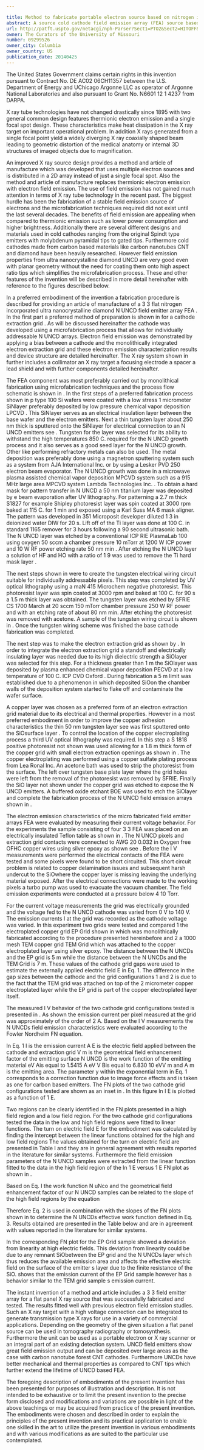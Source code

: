 ```yaml
---

title: Method to fabricate portable electron source based on nitrogen incorporated ultrananocrystalline diamond (N-UNCD)
abstract: A source cold cathode field emission array (FEA) source based on ultra-nanocrystalline diamond (UNCD) field emitters. This system was constructed as an alternative for detection of obscured objects and material. Depending on the geometry of the given situation a flat-panel source can be used in tomography, radiography, or tomosynthesis. Furthermore, the unit can be used as a portable electron or X-ray scanner or an integral part of an existing detection system. UNCD field emitters show great field emission output and can be deposited over large areas as the case with carbon nanotube “forest” (CNT) cathodes. Furthermore, UNCDs have better mechanical and thermal properties as compared to CNT tips which further extend the lifetime of UNCD based FEA.
url: http://patft.uspto.gov/netacgi/nph-Parser?Sect1=PTO2&Sect2=HITOFF&p=1&u=%2Fnetahtml%2FPTO%2Fsearch-adv.htm&r=1&f=G&l=50&d=PALL&S1=09299526&OS=09299526&RS=09299526
owner: The Curators of the University of Missouri
number: 09299526
owner_city: Columbia
owner_country: US
publication_date: 20140425
---
```

The United States Government claims certain rights in this invention pursuant to Contract No. DE AC02 06CH11357 between the U.S. Department of Energy and UChicago Argonne LLC as operator of Argonne National Laboratories and also pursuant to Grant No. N6601 12 1 4237 from DARPA.

X ray tube technologies have not changed drastically since 1895 with two general common design features thermionic electron emission and a single focal spot design. These characteristics make heat dissipation in the X ray target on important operational problem. In addition X rays generated from a single focal point yield a widely diverging X ray coaxially shaped beam leading to geometric distortion of the medical anatomy or internal 3D structures of imaged objects due to magnification.

An improved X ray source design provides a method and article of manufacture which was developed that uses multiple electron sources and is distributed in a 2D array instead of just a single focal spot. Also the method and article of manufacture replaces thermionic electron emission with electron field emission. The use of field emission has not gained much attention in terms of X ray tube technology in the recent past. The biggest hurdle has been the fabrication of a stable field emission source of electrons and the microfabrication techniques required did not exist until the last several decades. The benefits of field emission are appealing when compared to thermionic emission such as lower power consumption and higher brightness. Additionally there are several different designs and materials used in cold cathodes ranging from the original Spindt type emitters with molybdenum pyramidal tips to gated tips. Furthermore cold cathodes made from carbon based materials like carbon nanotubes CNT and diamond have been heavily researched. However field emission properties from ultra nanocrystalline diamond UNCD are very good even with planar geometry without the need for coating them onto high aspect ratio tips which simplifies the microfabrication process. These and other features of the invention will be described in more detail hereinafter with reference to the figures described below.

In a preferred embodiment of the invention a fabrication procedure is described for providing an article of manufacture of a 3 3 flat nitrogen incorporated ultra nanocrystalline diamond N UNCD field emitter array FEA . In the first part a preferred method of preparation is shown in for a cathode extraction grid . As will be discussed hereinafter the cathode was developed using a microfabrication process that allows for individually addressable N UNCD arrays. Electron field emission was demonstrated by applying a bias between a cathode and the monolithically integrated electron extraction grid and these electron emission characterization results and device structure are detailed hereinafter. The X ray system shown in further includes a collimator an X ray target a focusing electrode a spacer a lead shield and with further components detailed hereinafter.

The FEA component was most preferably carried out by monolithical fabrication using microfabrication techniques and the process flow schematic is shown in . In the first steps of a preferred fabrication process shown in p type 100 Si wafers were coated with a low stress 1 micrometer SiNlayer preferably deposited by low pressure chemical vapor deposition LPCVD . This SiNlayer serves as an electrical insulation layer between the base wafer and the electron emitters. Next a thin tungsten layer about 250 nm thick is sputtered onto the SiNlayer for electrical connection to an N UNCD emitters see . Tungsten for the layer was selected for its ability to withstand the high temperatures 850 C. required for the N UNCD growth process and it also serves as a good seed layer for the N UNCD growth. Other like performing refractory metals can also be used. The metal deposition was preferably done using a magnetron sputtering system such as a system from AJA International Inc. or by using a Lesker PVD 250 electron beam evaporator. The N UNCD growth was done in a microwave plasma assisted chemical vapor deposition MPCVD system such as a 915 MHz large area MPCVD system Lambda Technologies Inc. . To obtain a hard mask for pattern transfer in N UNCD a 50 nm titanium layer was deposited by e beam evaporation after UV lithography. For patterning a 2.7 m thick S1827 for example Shipley photoresist layer was spin coated at 3000 rpm baked at 115 C. for 1 min and exposed using a Karl Suss MA 6 mask aligner. The pattern was developed in 351 Microposit developer diluted 1 3 in deionized water DIW for 20 s. Lift off of the Ti layer was done at 100 C. in standard 1165 remover for 3 hours following a 90 second ultrasonic bath. The N UNCD layer was etched by a conventional ICP RIE PlasmaLab 100 using oxygen 50 sccm a chamber pressure 10 mTorr at 1200 W ICP power and 10 W RF power etching rate 50 nm min . After etching the N UNCD layer a solution of HF and HO with a ratio of 1 9 was used to remove the Ti hard mask layer .

The next steps shown in were to create the tungsten electrical wiring circuit suitable for individually addressable pixels. This step was completed by UV optical lithography using a maN 415 Microchem negative photoresist. This photoresist layer was spin coated at 3000 rpm and baked at 100 C. for 90 s a 1.5 m thick layer was obtained. The tungsten layer was etched by SFRIE CS 1700 March at 20 sccm 150 mTorr chamber pressure 250 W RF power and with an etching rate of about 80 nm min. After etching the photoresist was removed with acetone. A sample of the tungsten wiring circuit is shown in . Once the tungsten wiring scheme was finished the base cathode fabrication was completed.

The next step was to make the electron extraction grid as shown by . In order to integrate the electron extraction grid a standoff and electrically insulating layer was needed due to its high dielectric strength a SiOlayer was selected for this step. For a thickness greater than 1 m the SiOlayer was deposited by plasma enhanced chemical vapor deposition PECVD at a low temperature of 100 C. ICP CVD Oxford . During fabrication a 5 m limit was established due to a phenomenon in which deposited SiOon the chamber walls of the deposition system started to flake off and contaminate the wafer surface.

A copper layer was chosen as a preferred form of an electron extraction grid material due to its electrical and thermal properties. However in a most preferred embodiment in order to improve the copper adhesion characteristics the thin 50 nm tungsten layer see was first sputtered onto the SiOsurface layer . To control the location of the copper electroplating process a third UV optical lithography was required. In this step a S 1818 positive photoresist not shown was used allowing for a 1.8 m thick form of the copper grid with small electron extraction openings as shown in . The copper electroplating was performed using a copper sulfate plating process from Lea Ronal Inc. An acetone bath was used to strip the photoresist from the surface. The left over tungsten base plate layer where the grid holes were left from the removal of the photoresist was removed by SFRIE. Finally the SiO layer not shown under the copper grid was etched to expose the N UNCD emitters. A buffered oxide etchant BOE was used to etch the SiOlayer and complete the fabrication process of the N UNCD field emission arrays shown in .

The electron emission characteristics of the micro fabricated field emitter arrays FEA were evaluated by measuring their current voltage behavior. For the experiments the sample consisting of four 3 3 FEA was placed on an electrically insulated Teflon table as shown in . The N UNCD pixels and extraction grid contacts were connected to AWG 20 0.032 in Oxygen free OFHC copper wires using silver epoxy as shown see . Before the I V measurements were performed the electrical contacts of the FEA were tested and some pixels were found to be short circuited. This short circuit problem is related to copper delamination issues and subsequent harsh undercut to the SiOwhere the copper layer is missing leaving the underlying material exposed. After the electrical connections were made to the working pixels a turbo pump was used to evacuate the vacuum chamber. The field emission experiments were conducted at a pressure below 4 10 Torr.

For the current voltage measurements the grid was electrically grounded and the voltage fed to the N UNCD cathode was varied from 0 V to 140 V. The emission currents I at the grid was recorded as the cathode voltage was varied. In this experiment two grids were tested and compared 1 the electroplated copper grid EP Grid shown in which was monolithically fabricated according to the procedure presented hereinbefore and 2 a 1000 mesh TEM copper grid TEM Grid which was attached to the copper electroplated layer using silver epoxy. The distance between the N UNCDs and the EP grid is 5 m while the distance between the N UNCDs and the TEM Grid is 7 m. These values of the cathode grid gaps were used to estimate the externally applied electric field E in Eq. 1. The difference in the gap sizes between the cathode and the grid configurations 1 and 2 is due to the fact that the TEM grid was attached on top of the 2 micrometer copper electroplated layer while the EP grid is part of the copper electroplated layer itself.

The measured I V behavior of the two cathode grid configurations tested is presented in . As shown the emission current per pixel measured at the grid was approximately of the order of 2 A. Based on the I V measurements the N UNCDs field emission characteristics were evaluated according to the Fowler Nordheim FN equation.

In Eq. 1 I is the emission current A E is the electric field applied between the cathode and extraction grid V m is the geometrical field enhancement factor of the emitting surface N UNCD is the work function of the emitting material eV Ais equal to 1.5415 A eV V Bis equal to 6.830 10 eVV m and A m is the emitting area. The parameter y within the exponential term in Eq. 1 corresponds to a correction function due to image force effects and is taken as one for carbon based emitters. The FN plots of the two cathode grid configurations tested are shown as an inset in . In this figure ln I E is plotted as a function of 1 E.

Two regions can be clearly identified in the FN plots presented in a high field region and a low field region. For the two cathode grid configurations tested the data in the low and high field regions were fitted to linear functions. The turn on electric field E for the embodiment was calculated by finding the intercept between the linear functions obtained for the high and low field regions The values obtained for the turn on electric field are presented in Table I and they are in general agreement with results reported in the literature for similar systems. Furthermore the field emission parameters of the N UNCD samples were extracted from the linear function fitted to the data in the high field region of the ln 1 E versus 1 E FN plot as shown in .

Based on Eq. I the work function N uNco and the geometrical field enhancement factor of our N UNCD samples can be related to the slope of the high field regions by the equation 

Therefore Eq. 2 is used in combination with the slopes of the FN plots shown in to determine the N UNCDs effective work function defined in Eq. 3. Results obtained are presented in the Table below and are in agreement with values reported in the literature for similar systems.

In the corresponding FN plot for the EP Grid sample showed a deviation from linearity at high electric fields. This deviation from linearity could be due to any remnant SiObetween the EP grid and the N UNCDs layer which thus reduces the available emission area and affects the effective electric field on the surface of the emitter s layer due to the finite resistance of the SiO. shows that the emission current of the EP Grid sample however has a behavior similar to the TEM grid sample s emission current.

The instant invention of a method and article includes a 3 3 field emitter array for a flat panel X ray source that was successfully fabricated and tested. The results fitted well with previous electron field emission studies. Such an X ray target with a high voltage connection can be integrated to generate transmission type X rays for use in a variety of commercial applications. Depending on the geometry of the given situation a flat panel source can be used in tomography radiography or tomosynthesis. Furthermore the unit can be used as a portable electron or X ray scanner or an integral part of an existing detection system. UNCD field emitters show great field emission output and can be deposited over large areas as the case with carbon nanotube forest CNT cathodes. Furthermore UNCDs have better mechanical and thermal properties as compared to CNT tips which further extend the lifetime of UNCD based FEA.

The foregoing description of embodiments of the present invention has been presented for purposes of illustration and description. It is not intended to be exhaustive or to limit the present invention to the precise form disclosed and modifications and variations are possible in light of the above teachings or may be acquired from practice of the present invention. The embodiments were chosen and described in order to explain the principles of the present invention and its practical application to enable one skilled in the art to utilize the present invention in various embodiments and with various modifications as are suited to the particular use contemplated.

